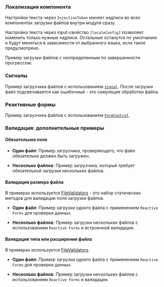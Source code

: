 ### Локализация компонента

Настройка текста через `InjectionToken` меняет надписи во всех компонентах загрузки файлов внутри модуля сразу.

<!-- example(file-upload-multiple-custom-text-overview) -->

Настройка текста через input-свойство `[localeConfig]` позволяет изменить только нужные надписи. Остальные останутся по умолчанию и будут меняться в зависимости от выбранного языка, если такое предусмотрено.

<!-- example(file-upload-custom-text-via-input) -->

Пример загрузки файлов с неопределенным по завершенности прогрессом:

<!-- example(file-upload-indeterminate-loading-overview) -->

### Сигналы

Пример загрузчика файлов с использованием [`signal`](https://angular.dev/guide/signals).
После загрузки файл подсвечивается как ошибочный - это симуляция обработки файла.

<!-- example(file-upload-single-with-signal) -->

### Реактивные формы

Пример загрузчика файлов с использованием [`FormControl`](https://angular.dev/api/forms/FormControl).

<!-- example(file-upload-cva-overview) -->

### Валидация: дополнительные примеры

#### Обязательное поле

- **Один файл**: Пример загрузчика, проверяющего, что файл обязательно должен быть загружен.

<!-- example(file-upload-single-required-reactive-validation) -->

- **Несколько файлов**: Пример загрузчика, который требует обязательной загрузки нескольких файлов.

<!-- example(file-upload-multiple-required-reactive-validation) -->

#### Валидация размера файла

В примерах используется [FileValidators](https://github.com/koobiq/angular-components/blob/main/packages/components/core/forms/validators.ts) - это набор статических методов для валидации поля загрузки файлов.

- **Один файл**: Пример загрузки одного файла с применением `Reactive Forms` для проверки данных.

<!-- example(file-upload-single-validation-reactive-forms-overview) -->

- **Несколько файлов**: Пример загрузки нескольких файлов с использованием `Reactive Forms` и встроенной валидации.

<!-- example(file-upload-multiple-default-validation-reactive-forms-overview) -->

#### Валидация типа или расширения файла

В примерах используется [FileValidators](https://github.com/koobiq/angular-components/blob/main/packages/components/core/forms/validators.ts).

- **Один файл**: Пример загрузки одного файла с применением `Reactive Forms` для проверки данных.

<!-- example(file-upload-single-accept-validation) -->

- **Несколько файлов**: Пример загрузки нескольких файлов с использованием `Reactive Forms` и валидации.

<!-- example(file-upload-multiple-accept-validation) -->

